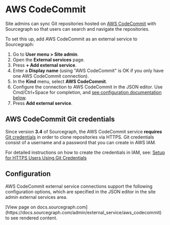 # AWS CodeCommit

Site admins can sync Git repositories hosted on [AWS CodeCommit](https://aws.amazon.com/codecommit/) with Sourcegraph so that users can search and navigate the repositories.

To set this up, add AWS CodeCommit as an external service to Sourcegraph:

1. Go to **User menu > Site admin**.
1. Open the **External services** page.
1. Press **+ Add external service**.
1. Enter a **Display name** (using "AWS CodeCommit" is OK if you only have one AWS CodeCommit connection).
1. In the **Kind** menu, select **AWS CodeCommit**.
1. Configure the connection to AWS CodeCommit in the JSON editor. Use Cmd/Ctrl+Space for completion, and [see configuration documentation below](aws_codecommit.md#configuration).
1. Press **Add external service**.

## AWS CodeCommit Git credentials

Since version **3.4** of Sourcegraph, the AWS CodeCommit service **requires** [Git credentials](https://docs.aws.amazon.com/IAM/latest/UserGuide/id_credentials_ssh-keys.html#git-credentials-code-commit) in order to clone repositories via HTTPS. Git credentials consist of a username and a password that you can create in AWS IAM. 

For detailed instructions on how to create the credentials in IAM, see: [Setup for HTTPS Users Using Git Credentials](https://docs.aws.amazon.com/codecommit/latest/userguide/setting-up-gc.html)

## Configuration

AWS CodeCommit external service connections support the following configuration options, which are specified in the JSON editor in the site admin external services area.

<div markdown-func=jsonschemadoc jsonschemadoc:path="admin/external_service/aws_codecommit.schema.json">[View page on docs.sourcegraph.com](https://docs.sourcegraph.com/admin/external_service/aws_codecommit) to see rendered content.</div>
